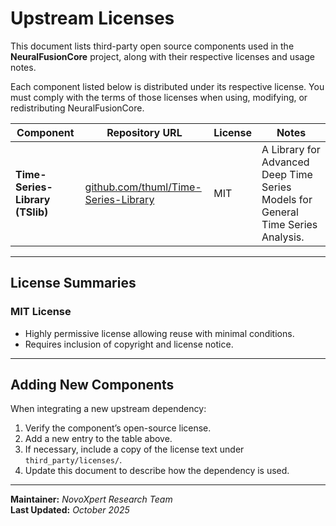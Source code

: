 # Upstream Licenses

This document lists third-party open source components used in the **NeuralFusionCore** project, along with their respective licenses and usage notes.

Each component listed below is distributed under its respective license. You must comply with the terms of those licenses when using, modifying, or redistributing NeuralFusionCore.

| Component      | Repository URL                                         | License   | Notes                          |
|----------------|--------------------------------------------------------|------------|--------------------------------|
| **Time-Series-Library (TSlib)**  | [github.com/thuml/Time-Series-Library](https://github.com/thuml/Time-Series-Library) | MIT | A Library for Advanced Deep Time Series Models for General Time Series Analysis. | 

---

## License Summaries

### MIT License
- Highly permissive license allowing reuse with minimal conditions.
- Requires inclusion of copyright and license notice.

---

## Adding New Components

When integrating a new upstream dependency:
1. Verify the component’s open-source license.
2. Add a new entry to the table above.
3. If necessary, include a copy of the license text under `third_party/licenses/`.
4. Update this document to describe how the dependency is used.

---

**Maintainer:** _NovoXpert Research Team_  
**Last Updated:** _October 2025_